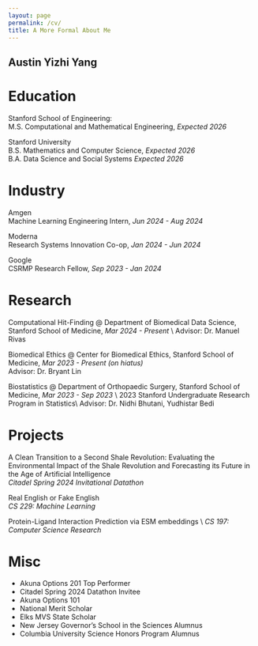 ```yaml
---
layout: page
permalink: /cv/
title: A More Formal About Me
---
```

## Austin Yizhi Yang

# Education
Stanford School of Engineering: \
M.S. Computational and Mathematical Engineering, _Expected 2026_ 

Stanford University \
B.S. Mathematics and Computer Science, _Expected 2026_ \
B.A. Data Science and Social Systems _Expected 2026_ 

# Industry
Amgen \
Machine Learning Engineering Intern, _Jun 2024 - Aug 2024_ 

Moderna \
Research Systems Innovation Co-op, _Jan 2024 - Jun 2024_ 

Google \
CSRMP Research Fellow, _Sep 2023 - Jan 2024_ 

# Research 
Computational Hit-Finding @ Department of Biomedical Data Science, Stanford School of Medicine, _Mar 2024 - Present_ \ 
Advisor: Dr. Manuel Rivas

Biomedical Ethics @ Center for Biomedical Ethics, Stanford School of Medicine, _Mar 2023 - Present (on hiatus)_ \
Advisor: Dr. Bryant Lin

Biostatistics @ Department of Orthopaedic Surgery, Stanford School of Medicine, _Mar 2023 - Sep 2023_ \ 
2023 Stanford Undergraduate Research Program in Statistics\ 
Advisor: Dr. Nidhi Bhutani, Yudhistar Bedi

# Projects
A Clean Transition to a Second Shale Revolution: Evaluating the Environmental Impact of the Shale Revolution and Forecasting its Future in the Age of Artificial Intelligence \
_Citadel Spring 2024 Invitational Datathon_ 

Real English or Fake English \
_CS 229: Machine Learning_ 

Protein-Ligand Interaction Prediction via ESM embeddings \ 
_CS 197: Computer Science Research_ 


# Misc 
- Akuna Options 201 Top Performer
- Citadel Spring 2024 Datathon Invitee
- Akuna Options 101
- National Merit Scholar
- Elks MVS State Scholar
- New Jersey Governor’s School in the Sciences Alumnus
- Columbia University Science Honors Program Alumnus
